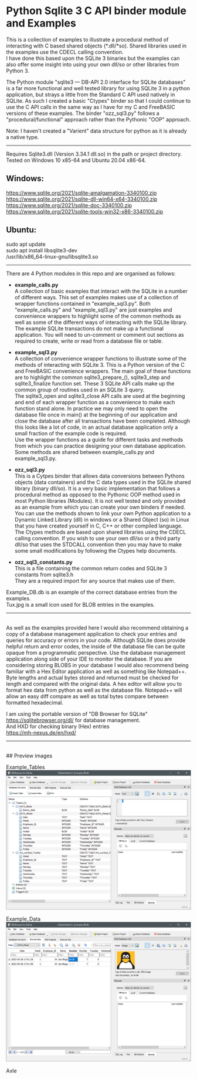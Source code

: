 # Python Sqlite 3 C API binder module and Examples  
  
This is a collection of examples to illustrate a procedural method of interacting with C based shared objects (*.dll/*so). Shared libraries used in the examples use the CDECL calling convention.  
I have done this based upon the SQLite 3 binaries but the examples can also offer some insight into using your own dll/so or other libraries from Python 3.  

The Python module "sqlite3 — DB-API 2.0 interface for SQLite databases" is a far more functional and well tested library for using SQLite 3 in a python application, but strays a little from the Standard C API used natively in SQLite. As such I created a basic "Ctypes" binder so that I could continue to use the C API calls in the same way as I have for my C and FreeBASIC versions of these examples. The binder "ozz_sql3.py" follows a "procedural/functional" approach rather than the Pythonic "OOP" approach.  

Note: I haven't created a "Varient" data structure for python as it is already a native type.
  
***
Requires Sqlite3.dll (Version 3.34.1 dll.so) in the path or project directory. Tested on Windows 10 x85-64 and Ubuntu 20.04 x86-64.  
## Windows:  
https://www.sqlite.org/2021/sqlite-amalgamation-3340100.zip  
https://www.sqlite.org/2021/sqlite-dll-win64-x64-3340100.zip  
https://www.sqlite.org/2021/sqlite-doc-3340100.zip  
https://www.sqlite.org/2021/sqlite-tools-win32-x86-3340100.zip  

## Ubuntu:  
sudo apt update  
sudo apt install libsqlite3-dev  
/usr/lib/x86_64-linux-gnu/libsqlite3.so  
***
  
There are 4 Python modules in this repo and are organised as follows:  

* **example_calls.py**  
	A collection of basic examples that interact with the SQLite in a number of different ways. This set of examples makes use of a collection of wrapper functions contained in "example_sql3.py". Both "example_calls.py" and "example_sql3.py" are just examples and convenience wrappers to highlight some of the common methods as well as some of the different ways of interacting with the SQLite library.  
	The example SQLite transactions do not make up a functional application. You will need to un-comment or comment out sections as required to create, write or read from a database file or table.
* **example_sql3.py**  
	A collection of convenience wrapper functions to illustrate some of the methods of interacting with SQLite 3. This is a Python version of the C and FreeBASIC convenience wrappers. The main goal of these functions are to highlight the common sqlite3_prepare_(), sqlite3_step and sqlite3_finalize function set. These 3 SQLite API calls make up the common group of routines used in an SQLite 3 query.  
	The sqlite3_open and sqlite3_close API calls are used at the beginning and end of each wrapper function as a convenience to make each function stand alone. In practice we may only need to open the database file once in main() at the beginning of our application and close the database after all transactions have been completed. Although this looks like a lot of code, in an actual database application only a small fraction of the example code is required.  
	Use the wrapper functions as a guide for different tasks and methods from which you can practice designing your own database application. Some methods are shared between example_calls.py and example_sql3.py.  
  
* **ozz_sql3.py**  
	This is a Cytpes binder that allows data conversions between Pythons objects (data containers) and the C data types used in the SQLite shared library (binary dll/so). It is a very basic implementation that follows a procedural method as opposed to the Pythonic OOP method used in most Python libraries (Modules). It is not well tested and only provided as an example from which you can create your own binders if needed.  
	You can use the methods shown to link your own Python application to a Dynamic Linked Library (dll) in windows or a Shared Object (so) in Linux that you have created yourself in C, C++ or other compiled language. The Ctypes methods are based upon shared libraries using the CDECL calling convention. If you wish to use your own dll/so or a third party dll/so that uses the STDCALL convention then you may have to make some small modifications by following the Ctypes help documents.  
* **ozz_sql3_constants.py**  
	This is a file containing the common return codes and SQLite 3 constants from sqlite3.h  
	They are a required import for any source that makes use of them.
  
Example_DB.db is an example of the correct database entries from the examples.  
Tux.jpg is a small icon used for BLOB entries in the examples.  
***
<br>
As well as the examples provided here I would also recommend obtaining a copy of a database management application to check your entries and queries for accuracy or errors in your code. Although SQLite does provide helpful return and error codes, the inside of the database file can be quite opaque from a programmatic perspective. Use the database management application along side of your IDE to monitor the database.  
If you are considering storing BLOBS in your database I would also recommend being familiar with a Hex Editor application as well as something like Notepad++. Byte lengths and actual bytes stored and returned must be checked for length and compared with the original data. A hex editor will allow you to format hex data from python as well as the database file. Notepad++ will allow an easy diff compare as well as total bytes compare between formatted hexadecimal.  
  
I am using the portable version of "DB Browser for SQLite"  
https://sqlitebrowser.org/dl/ for database management.  
And HXD for checking binary (Hex) entries  
https://mh-nexus.de/en/hxd/
  
***  
<br>  
## Preview images  
  
Example_Tables  
![Example_Tables](.././images/sql3_Tables.png)  
  
Example_Data
![Example_Data](.././images/sql3_Data.png)  
  
Axle
